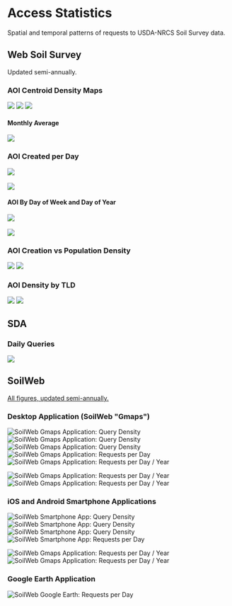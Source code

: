 # Access Statistics
Spatial and temporal patterns of requests to USDA-NRCS Soil Survey data.

## Web Soil Survey
Updated semi-annually.

### AOI Centroid Density Maps
![](results/WSS/AOI-density.png)
![](results/WSS/AOI-density-HI.png)
![](results/WSS/AOI-density-PR.png)

#### Monthly Average
![](results/WSS/WSS-AOI-density-monthly-mean.png)

### AOI Created per Day
![](results/WSS/WSS_AOI_daily-ts-decomposition.png)
<br>
<br>
![](results/WSS/daily-AOI-by-year-bwplot.png)

#### AOI By Day of Week and Day of Year
![](results/WSS/WSS_AOI_day-of-week-grid.png)
<br>
<br>
![](results/WSS/WSS_AOI_day-of-year-grid.png)


### AOI Creation vs Population Density
![](results/WSS/WSS-AOI-vs-popdens-hexbin.png)
![](results/WSS/median-AOI-vs-popdens.png)

### AOI Density by TLD
![](results/WSS/WSS-AOI-density-TLD.png)
![](results/WSS/WSS-AOI-density-pctile-TLD.png)


## SDA

### Daily Queries
![](results/SDA/SDA_daily-ts-decomposition.png)


## SoilWeb

[All figures, updated semi-annually.](https://soilmap2-1.lawr.ucdavis.edu/dylan/soilweb-stats/)

### Desktop Application (SoilWeb "Gmaps")
![SoilWeb Gmaps Application: Query Density](results/SoilWeb/gmap-density.png)
![SoilWeb Gmaps Application: Query Density](results/SoilWeb/gmap-density-HI.png)
![SoilWeb Gmaps Application: Query Density](results/SoilWeb/gmap-density-PR.png)
![SoilWeb Gmaps Application: Requests per Day](results/SoilWeb/gmap_daily-ts-decomposition.png)
![SoilWeb Gmaps Application: Requests per Day / Year](results/SoilWeb/gmap_yearly-bwplot.png)

![SoilWeb Gmaps Application: Requests per Day / Year](results/SoilWeb/gmap_day-of-week-grid.png)
![SoilWeb Gmaps Application: Requests per Day / Year](results/SoilWeb/gmap_day-of-year-grid.png)

### iOS and Android Smartphone Applications
![SoilWeb Smartphone App: Query Density](results/SoilWeb/app-2x-density.png)
![SoilWeb Smartphone App: Query Density](results/SoilWeb/app-2x-density-HI.png)
![SoilWeb Smartphone App: Query Density](results/SoilWeb/app-2x-density-PR.png)
![SoilWeb Smartphone App: Requests per Day](results/SoilWeb/app-2x_daily-ts-decomposition.png)

![SoilWeb Gmaps Application: Requests per Day / Year](results/SoilWeb/app-2x_day-of-week-grid.png)
![SoilWeb Gmaps Application: Requests per Day / Year](results/SoilWeb/app-2x_day-of-year-grid.png)

### Google Earth Application
![SoilWeb Google Earth: Requests per Day](https://soilmap2-1.lawr.ucdavis.edu/dylan/soilweb-stats/GE-requests-daily.png)




